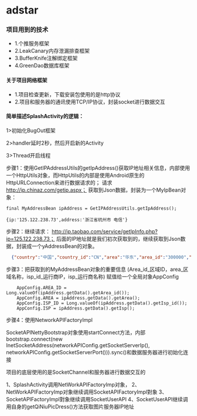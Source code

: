 # adstar


### 项目用到的技术

- 1.个推服务框架
- 2.LeakCanary内存泄漏排查框架
- 3.BufferKnife注解绑定框架
- 4.GreenDao数据库框架


#### 关于项目网络框架

- 1.项目检查更新，下载安装包使用的是http协议
- 2.项目和服务器的通讯使用TCP/IP协议，封装socket进行数据交互


#### 简单描述SplashActivity的逻辑：

1>初始化BugOut框架

2>handler延时2秒，然后开启新的Activity

3>Thread开启线程

步骤1：使用GetIPAddressUtils的getIpAddress()获取IP地址相关信息，内部使用一个HttpUtils对象，而HttpUtils的内部是使用Android原生的HttpURLConnection来进行数据请求的；
请求 http://ip.chinaz.com/getip.aspx； 获取到Json数据，封装为一个MyIpBean对象：

 ```
 final MyAddressBean ipAddress = GetIPAddressUtils.getIpAddress();

{ip:'125.122.238.73',address:'浙江省杭州市 电信'}
```

步骤2：继续请求： http://ip.taobao.com/service/getIpInfo.php?ip=125.122.238.73； 后面的IP地址就是我们初次获取到的，继续获取到Json数据，封装成一个yAddressBean的对象。

```json
  {"country":"中国","country_id":"CN","area":"华东","area_id":"300000","region":"浙江省","region_id":"330000","city":"杭州市","city_id":"330100","county":"","county_id":"-1","isp":"电信","isp_id":"100017","ip":"125.121.228.115"}
```

步骤3：把获取到的MyAddressBean对象的重要信息 (Area_id_区域ID，area_区域名称，isp_id_运行商IP，isp_运行商名称) 赋值给一个全局对象AppConfig

```
    AppConfig.AREA_ID = Long.valueOf(ipAddress.getData().getArea_id());
    AppConfig.AREA = ipAddress.getData().getArea();
    AppConfig.ISP_ID = Long.valueOf(ipAddress.getData().getIsp_id());
    AppConfig.ISP = ipAddress.getData().getIsp();
```

步骤4：使用NetworkAPIFactoryImpl

SocketAPINettyBootstrap对象使用startConnect方法，内部bootstrap.connect(new InetSocketAddress(networkAPIConfig.getSocketServerIp(), networkAPIConfig.getSocketServerPort())).sync()和数据服务器进行初始化连接

项目的底层使用的是SocketChannel和服务器进行数据交互的


1、SplashActivity调用NetWorkAPIFactoryImp对象，
2、NetWorkAPIFactoryImp对象继续调用SocketAPIFactoryImpl對象
3、SocketAPIFactoryImpl對象继续调用SocketUserAPI
4、SocketUserAPI继续调用自身的getQiNiuPicDress()方法获取图片服务器IP地址